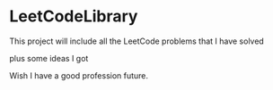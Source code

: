 # LeetCodeLibrary

This project will include all the LeetCode problems that I have solved 

plus some ideas I got

Wish I have a good profession future.